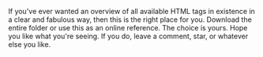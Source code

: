 If you've ever wanted an overview of all available HTML tags in existence in a clear and fabulous way, then this is the right place for you. Download the entire folder or use this as an online reference. The choice is yours. Hope you like what you're seeing. If you do, leave a comment, star, or whatever else you like. 
